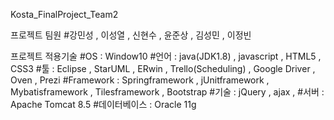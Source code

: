 
Kosta_FinalProject_Team2

프로젝트 팀원
#강민성 , 이성열 , 신현수 , 윤준상 , 김성민 , 이정빈

프로젝트 적용기술
#OS : Window10
#언어 : java(JDK1.8) , javascript , HTML5 , CSS3
#툴 : Eclipse , StarUML , ERwin , Trello(Scheduling) , Google Driver , Oven , Prezi
#Framework : Springframework , jUnitframework , Mybatisframework , Tilesframework , Bootstrap
#기술 : jQuery , ajax , 
#서버 : Apache Tomcat 8.5
#데이터베이스 : Oracle 11g

